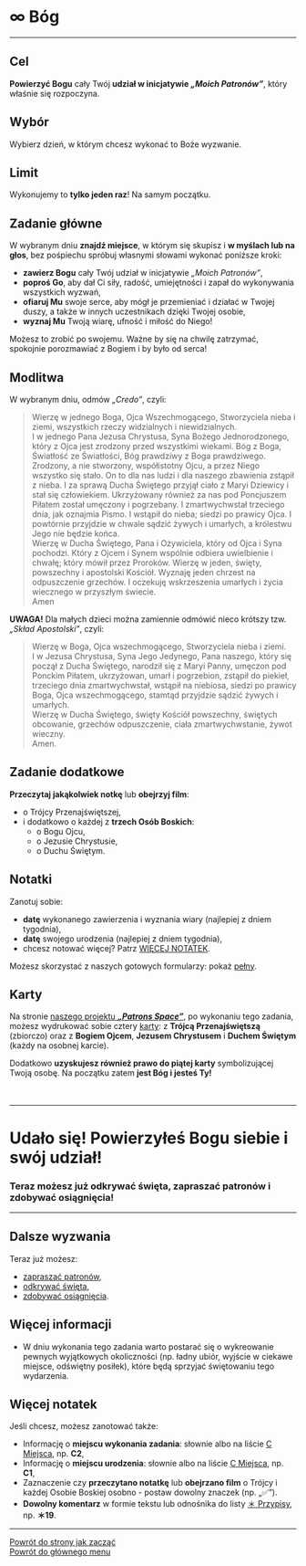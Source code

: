 # <span class="status status-list"><span class="status status-god">∞</span> Bóg</span>
---
## Cel
**Powierzyć Bogu** cały Twój **udział w inicjatywie _„Moich Patronów”_**, który właśnie się rozpoczyna.
## Wybór
Wybierz <span class="selected-day-info">dzień</span>, w którym chcesz wykonać to Boże wyzwanie.
## Limit
Wykonujemy to **tylko jeden raz**! Na samym początku.
## Zadanie główne
W <span class="selected-day-info">wybranym dniu</span> **znajdź miejsce**, w którym się skupisz i **w myślach lub na głos**, bez pośpiechu spróbuj własnymi słowami wykonać poniższe kroki:
- **zawierz Bogu** cały Twój udział w inicjatywie _„Moich Patronów”_,
- **poproś Go**, aby dał Ci siły, radość, umiejętności i zapał do wykonywania wszystkich wyzwań,
- **ofiaruj Mu** swoje serce, aby mógł je przemieniać i działać w Twojej duszy, a także w innych uczestnikach dzięki Twojej osobie,
- **wyznaj Mu** Twoją wiarę, ufność i miłość do Niego!

Możesz to zrobić po swojemu. Ważne by się na chwilę zatrzymać, spokojnie porozmawiać z Bogiem i by było od serca!

## Modlitwa
W <span class="selected-day-info">wybranym dniu</span>, odmów _„Credo”_, czyli:
> Wierzę w jednego Boga, Ojca Wszechmogącego, Stworzyciela nieba i ziemi, wszystkich rzeczy widzialnych i niewidzialnych.  
> I w jednego Pana Jezusa Chrystusa, Syna Bożego Jednorodzonego, który z Ojca jest zrodzony przed wszystkimi wiekami. Bóg z Boga, Światłość ze Światłości, Bóg prawdziwy z Boga prawdziwego. Zrodzony, a nie stworzony, współistotny Ojcu, a przez Niego wszystko się stało. On to dla nas ludzi i dla naszego zbawienia zstąpił z nieba. I za sprawą Ducha Świętego przyjął ciało z Maryi Dziewicy i stał się człowiekiem. Ukrzyżowany również za nas pod Poncjuszem Piłatem został umęczony i pogrzebany. I zmartwychwstał trzeciego dnia, jak oznajmia Pismo. I wstąpił do nieba; siedzi po prawicy Ojca. I powtórnie przyjdzie w chwale sądzić żywych i umarłych, a królestwu Jego nie będzie końca.  
> Wierzę w Ducha Świętego, Pana i Ożywiciela, który od Ojca i Syna pochodzi. Który z Ojcem i Synem wspólnie odbiera uwielbienie i chwałę; który mówił przez Proroków. Wierzę w jeden, święty, powszechny i apostolski Kościół. Wyznaję jeden chrzest na odpuszczenie grzechów. I oczekuję wskrzeszenia umarłych i życia wiecznego w przyszłym świecie.  
> Amen

**UWAGA!** Dla małych dzieci można zamiennie odmówić nieco krótszy tzw. _„Skład Apostolski”_, czyli:
> Wierzę w Boga, Ojca wszechmogącego, Stworzyciela nieba i ziemi.  
> I w Jezusa Chrystusa, Syna Jego Jedynego, Pana naszego, który się począł z Ducha Świętego, narodził się z Maryi Panny, umęczon pod Ponckim Piłatem, ukrzyżowan, umarł i pogrzebion, zstąpił do piekieł, trzeciego dnia zmartwychwstał, wstąpił na niebiosa, siedzi po prawicy Boga, Ojca wszechmogącego, stamtąd przyjdzie sądzić żywych i umarłych.  
> Wierzę w Ducha Świętego, święty Kościół powszechny, świętych obcowanie, grzechów odpuszczenie, ciała zmartwychwstanie, żywot wieczny.  
> Amen.
## Zadanie dodatkowe
**Przeczytaj jakąkolwiek notkę** lub **obejrzyj film**:
- o Trójcy Przenajświętszej,
- i dodatkowo o każdej z **trzech Osób Boskich**:
  - o Bogu Ojcu,
  - o Jezusie Chrystusie,
  - o Duchu Świętym.
## Notatki
Zanotuj sobie:
- **datę** wykonanego zawierzenia i wyznania wiary (najlepiej z dniem tygodnia),
- **datę** swojego urodzenia (najlepiej z dniem tygodnia),
- chcesz notować więcej? Patrz [WIĘCEJ NOTATEK](#bog-wiecej-notatek).

Możesz skorzystać z naszych gotowych formularzy: pokaż [pełny](../../pl/pdf/lista_v1_oo_bog_j_sakramenty_ya_patroni_moich_imion.pdf).
## Karty
Na stronie [naszego projektu **_„Patrons Space”_**](https://pl.patrons.space/cards), po wykonaniu tego zadania, możesz wydrukować sobie cztery [karty](karty_kolekcjonerskie.md): z **Trójcą Przenajświętszą** (zbiorczo) oraz z **Bogiem Ojcem**, **Jezusem Chrystusem** i **Duchem Świętym** (każdy na osobnej karcie).

Dodatkowo **uzyskujesz również prawo do piątej karty** symbolizującej Twoją osobę. Na początku zatem **jest Bóg i jesteś Ty!**
<br />
<br />
<br />

---
# Udało się! Powierzyłeś **Bogu** siebie i swój udział!
### Teraz możesz już odkrywać święta, zapraszać patronów i zdobywać osiągnięcia!
---

## Dalsze wyzwania
Teraz już możesz:
- [zapraszać patronów](jak_zapraszac_patronow.md),
- [odkrywać święta](jak_odkrywac_swieta.md),
- [zdobywać osiągnięcia](jak_zdobywac_osiagniecia.md).

## <span id="bog-wiecej-informacji">Więcej informacji</span>
- W dniu wykonania tego zadania warto postarać się o wykreowanie pewnych wyjątkowych okoliczności (np. ładny ubiór, wyjście w ciekawe miejsce, odświętny posiłek), które będą sprzyjać świętowaniu tego wydarzenia.
## <span id="bog-wiecej-notatek">Więcej notatek</span>
Jeśli chcesz, możesz zanotować także:
- Informację o **miejscu wykonania zadania**: słownie albo na liście [<span class="status status-list"><span class="status status-list">C</span> Miejsca</span>](miejsca.md), np. **C2**,
- Informację o **miejscu urodzenia**: słownie albo na liście [<span class="status status-list"><span class="status status-list">C</span> Miejsca</span>](miejsca.md), np. **C1**,
- Zaznaczenie czy **przeczytano notatkę** lub **obejrzano film** o Trójcy i każdej Osobie Boskiej osobno - postaw dowolny znaczek (np. „✅”).
- **Dowolny komentarz** w formie tekstu lub odnośnika do listy [<span class="status status-list"><span class="status status-list">＊</span> Przypisy</span>](przypisy.md), np. **＊19**.

---
[Powrót do strony jak zacząć](jak_zaczac.md#jak-zaczac-bog)  
[Powrót do głównego menu](index.md)
